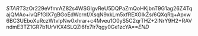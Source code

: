$START$3zOr229eVfmrAZ82s4WSGIgvReU5DQPaZmQoHKjbnT9G1ag26Z4TqajQMAo+ivQFfGIX7gBGoEdWcrnf/XsqN9xkLm5xfREXGIkZs/6QXqRq+Apxw6BC3UEboXuRczWtvlpNw0xhrar+c4Mveu1O0yS5C2qrTHZ+2INrY9H2+RAVndmE3TZ1GR7b1UrVKX4SLQZl6fx7lr7qgy0Ge1zcYA==$END$